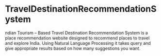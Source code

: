 # TravelDestinationRecommendationSystem
ndian Tourism – Based Travel Destination Recommendation System is a place recommendation website designed to recommend places to travel and explore India. Using Natural Language Processing it takes query and give appropriate results based on how many suggestions you want. 

